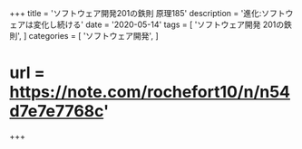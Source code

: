 +++
title = 'ソフトウェア開発201の鉄則 原理185'
description = '進化:ソフトウェアは変化し続ける'
date = '2020-05-14'
tags = [
    'ソフトウェア開発 201の鉄則',
]
categories = [
    'ソフトウェア開発',
]
# url = https://note.com/rochefort10/n/n54d7e7e7768c'
+++
